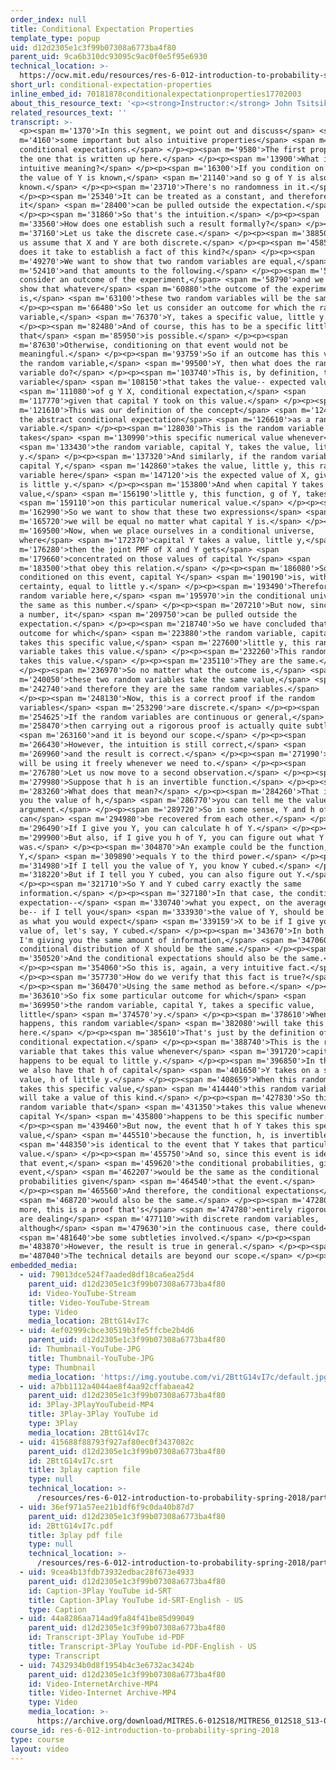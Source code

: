```yaml
---
order_index: null
title: Conditional Expectation Properties
template_type: popup
uid: d12d2305e1c3f99b07308a6773ba4f80
parent_uid: 9ca6b310dc93095c9ac0f0e5f95e6930
technical_location: >-
  https://ocw.mit.edu/resources/res-6-012-introduction-to-probability-spring-2018/part-i-the-fundamentals/conditional-expectation-properties
short_url: conditional-expectation-properties
inline_embed_id: 70181878conditionalexpectationproperties17702003
about_this_resource_text: '<p><strong>Instructor:</strong> John Tsitsiklis</p>'
related_resources_text: ''
transcript: >-
  <p><span m='1370'>In this segment, we point out and discuss</span> <span
  m='4160'>some important but also intuitive properties</span> <span m='7330'>of
  conditional expectations.</span> </p><p><span m='9580'>The first property is
  the one that is written up here.</span> </p><p><span m='13900'>What is the
  intuitive meaning?</span> </p><p><span m='16300'>If you condition on Y, then
  the value of Y is known,</span> <span m='21140'>and so g of Y is also
  known.</span> </p><p><span m='23710'>There's no randomness in it.</span>
  </p><p><span m='25340'>It can be treated as a constant, and therefore
  it</span> <span m='28400'>can be pulled outside the expectation.</span>
  </p><p><span m='31860'>So that's the intuition.</span> </p><p><span
  m='33560'>How does one establish such a result formally?</span> </p><p><span
  m='37160'>Let us take the discrete case.</span> </p><p><span m='38850'>So let
  us assume that X and Y are both discrete.</span> </p><p><span m='45850'>What
  does it take to establish a fact of this kind?</span> </p><p><span
  m='49270'>We want to show that two random variables are equal,</span> <span
  m='52410'>and that amounts to the following.</span> </p><p><span m='54830'>We
  consider an outcome of the experiment,</span> <span m='58790'>and we want to
  show that whatever</span> <span m='60880'>the outcome of the experiment
  is,</span> <span m='63100'>these two random variables will be the same.</span>
  </p><p><span m='66480'>So let us consider an outcome for which the random
  variable,</span> <span m='76370'>Y, takes a specific value, little y.</span>
  </p><p><span m='82480'>And of course, this has to be a specific little y
  that</span> <span m='85950'>is possible.</span> </p><p><span
  m='87630'>Otherwise, conditioning on that event would not be
  meaningful.</span> </p><p><span m='93759'>So if an outcome has this value for
  the random variable,</span> <span m='99500'>Y, then what does the random
  variable do?</span> </p><p><span m='103740'>This is, by definition, the random
  variable</span> <span m='108150'>that takes the value-- expected value</span>
  <span m='111080'>of g Y X, conditional expectation,</span> <span
  m='117770'>given that capital Y took on this value.</span> </p><p><span
  m='121610'>This was our definition of the concept</span> <span m='124220'>of
  the abstract conditional expectation</span> <span m='126610'>as a random
  variable.</span> </p><p><span m='128030'>This is the random variable that
  takes</span> <span m='130990'>this specific numerical value whenever</span>
  <span m='133430'>the random variable, capital Y, takes the value, little
  y.</span> </p><p><span m='137320'>And similarly, if the random variable,
  capital Y,</span> <span m='142860'>takes the value, little y, this random
  variable here</span> <span m='147120'>is the expected value of X, given that Y
  is little y.</span> </p><p><span m='153800'>And when capital Y takes the
  value,</span> <span m='156190'>little y, this function, g of Y, takes</span>
  <span m='159110'>on this particular numerical value.</span> </p><p><span
  m='162990'>So we want to show that these two expressions</span> <span
  m='165720'>we will be equal no matter what capital Y is.</span> </p><p><span
  m='169500'>Now, when we place ourselves in a conditional universe,
  where</span> <span m='172370'>capital Y takes a value, little y,</span> <span
  m='176280'>then the joint PMF of X and Y gets</span> <span
  m='179660'>concentrated on those values of capital Y</span> <span
  m='183500'>that obey this relation.</span> </p><p><span m='186080'>So
  conditioned on this event, capital Y</span> <span m='190190'>is, with
  certainty, equal to little y.</span> </p><p><span m='193490'>Therefore, this
  random variable here,</span> <span m='195970'>in the conditional universe, is
  the same as this number.</span> </p><p><span m='207210'>But now, since this is
  a number, it</span> <span m='209750'>can be pulled outside the
  expectation.</span> </p><p><span m='218740'>So we have concluded that for any
  outcome for which</span> <span m='223880'>the random variable, capital Y,
  takes this specific value,</span> <span m='227600'>little y, this random
  variable takes this value.</span> </p><p><span m='232260'>This random variable
  takes this value.</span> </p><p><span m='235110'>They are the same.</span>
  </p><p><span m='236970'>So no matter what the outcome is,</span> <span
  m='240050'>these two random variables take the same value,</span> <span
  m='242740'>and therefore they are the same random variables.</span>
  </p><p><span m='248130'>Now, this is a correct proof if the random
  variables</span> <span m='253290'>are discrete.</span> </p><p><span
  m='254625'>If the random variables are continuous or general,</span> <span
  m='258470'>then carrying out a rigorous proof is actually quite subtle,</span>
  <span m='263160'>and it is beyond our scope.</span> </p><p><span
  m='266430'>However, the intuition is still correct,</span> <span
  m='269960'>and the result is correct.</span> </p><p><span m='271990'>And we
  will be using it freely whenever we need to.</span> </p><p><span
  m='276780'>Let us now move to a second observation.</span> </p><p><span
  m='279980'>Suppose that h is an invertible function.</span> </p><p><span
  m='283260'>What does that mean?</span> </p><p><span m='284260'>That if I give
  you the value of h,</span> <span m='286770'>you can tell me the value of the
  argument.</span> </p><p><span m='289720'>So in some sense, Y and h of Y
  can</span> <span m='294980'>be recovered from each other.</span> </p><p><span
  m='296490'>If I give you Y, you can calculate h of Y.</span> </p><p><span
  m='299900'>But also, if I give you h of Y, you can figure out what Y
  was.</span> </p><p><span m='304870'>An example could be the function, h of
  Y,</span> <span m='309890'>equals Y to the third power.</span> </p><p><span
  m='314980'>If I tell you the value of Y, you know Y cubed.</span> </p><p><span
  m='318220'>But if I tell you Y cubed, you can also figure out Y.</span>
  </p><p><span m='321710'>So Y and Y cubed carry exactly the same
  information.</span> </p><p><span m='327180'>In that case, the conditional
  expectation--</span> <span m='330740'>what you expect, on the average, X to
  be-- if I tell you</span> <span m='333930'>the value of Y, should be the same
  as what you would expect</span> <span m='339159'>X to be if I give you the
  value of, let's say, Y cubed.</span> </p><p><span m='343670'>In both cases,
  I'm giving you the same amount of information,</span> <span m='347060'>so the
  conditional distribution of X should be the same.</span> </p><p><span
  m='350520'>And the conditional expectations should also be the same.</span>
  </p><p><span m='354060'>So this is, again, a very intuitive fact.</span>
  </p><p><span m='357730'>How do we verify that this fact is true?</span>
  </p><p><span m='360470'>Using the same method as before.</span> </p><p><span
  m='363610'>So fix some particular outcome for which</span> <span
  m='369950'>the random variable, capital Y, takes a specific value,
  little</span> <span m='374570'>y.</span> </p><p><span m='378610'>When that
  happens, this random variable</span> <span m='382080'>will take this value
  here.</span> </p><p><span m='385610'>That's just by the definition of
  conditional expectation.</span> </p><p><span m='388740'>This is the random
  variable that takes this value whenever</span> <span m='391720'>capital Y
  happens to be equal to little y.</span> </p><p><span m='396850'>In that case,
  we also have that h of capital</span> <span m='401650'>Y takes on a specific
  value, h of little y.</span> </p><p><span m='408659'>When this random variable
  takes this specific value,</span> <span m='414440'>this random variable here
  will take a value of this kind.</span> </p><p><span m='427830'>So this is the
  random variable that</span> <span m='431350'>takes this value whenever h of
  capital Y</span> <span m='435800'>happens to be this specific number.</span>
  </p><p><span m='439460'>But now, the event that h of Y takes this specific
  value,</span> <span m='445510'>because the function, h, is invertible,</span>
  <span m='448350'>is identical to the event that Y takes that particular
  value.</span> </p><p><span m='455750'>And so, since this event is identical to
  that event,</span> <span m='459620'>the conditional probabilities, given this
  event,</span> <span m='462207'>would be the same as the conditional
  probabilities given</span> <span m='464540'>that the event.</span>
  </p><p><span m='465560'>And therefore, the conditional expectations</span>
  <span m='468720'>would also be the same.</span> </p><p><span m='472800'>Once
  more, this is a proof that's</span> <span m='474780'>entirely rigorous if we
  are dealing</span> <span m='477110'>with discrete random variables,
  although</span> <span m='479630'>in the continuous case, there could</span>
  <span m='481640'>be some subtleties involved.</span> </p><p><span
  m='483870'>However, the result is true in general.</span> </p><p><span
  m='487040'>The technical details are beyond our scope.</span> </p><p></p>
embedded_media:
  - uid: 79013dce524f7aaded8df18ca6ea25d4
    parent_uid: d12d2305e1c3f99b07308a6773ba4f80
    id: Video-YouTube-Stream
    title: Video-YouTube-Stream
    type: Video
    media_location: 2BttG14vI7c
  - uid: 4ef02999cbce30519b3fe5ffcbe2b4d6
    parent_uid: d12d2305e1c3f99b07308a6773ba4f80
    id: Thumbnail-YouTube-JPG
    title: Thumbnail-YouTube-JPG
    type: Thumbnail
    media_location: 'https://img.youtube.com/vi/2BttG14vI7c/default.jpg'
  - uid: a7bb1112a4044ae8f4aa92cffabaea42
    parent_uid: d12d2305e1c3f99b07308a6773ba4f80
    id: 3Play-3PlayYouTubeid-MP4
    title: 3Play-3Play YouTube id
    type: 3Play
    media_location: 2BttG14vI7c
  - uid: 415688f88793f927af80ec0f3437082c
    parent_uid: d12d2305e1c3f99b07308a6773ba4f80
    id: 2BttG14vI7c.srt
    title: 3play caption file
    type: null
    technical_location: >-
      /resources/res-6-012-introduction-to-probability-spring-2018/part-i-the-fundamentals/conditional-expectation-properties/2BttG14vI7c.srt
  - uid: 36ef971a57ee21b1df6f9c0da40b87d7
    parent_uid: d12d2305e1c3f99b07308a6773ba4f80
    id: 2BttG14vI7c.pdf
    title: 3play pdf file
    type: null
    technical_location: >-
      /resources/res-6-012-introduction-to-probability-spring-2018/part-i-the-fundamentals/conditional-expectation-properties/2BttG14vI7c.pdf
  - uid: 9cea4b13fdb73932edbac28f673e4933
    parent_uid: d12d2305e1c3f99b07308a6773ba4f80
    id: Caption-3Play YouTube id-SRT
    title: Caption-3Play YouTube id-SRT-English - US
    type: Caption
  - uid: 44a8286aa714ad9fa84f41be85d99049
    parent_uid: d12d2305e1c3f99b07308a6773ba4f80
    id: Transcript-3Play YouTube id-PDF
    title: Transcript-3Play YouTube id-PDF-English - US
    type: Transcript
  - uid: 7432934b0d8f1954b4c3e6732ac3424b
    parent_uid: d12d2305e1c3f99b07308a6773ba4f80
    id: Video-InternetArchive-MP4
    title: Video-Internet Archive-MP4
    type: Video
    media_location: >-
      https://archive.org/download/MITRES.6-012S18/MITRES6_012S18_S13-01_300k.mp4
course_id: res-6-012-introduction-to-probability-spring-2018
type: course
layout: video
---
```

